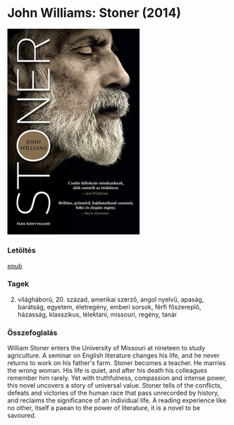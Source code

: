 # <a name="id_1004">John Williams: Stoner (2014)</a>
<img src="https://github.com/BercziSandor/calibre_lib/raw/main/John%20Williams/Stoner%20%281004%29/cover.jpg" alt="cover" width="300"/>

### Letöltés
[epub](https://github.com/BercziSandor/calibre_lib/raw/main/John%20Williams/Stoner%20%281004%29/Stoner%20-%20John%20Williams.epub)

### Tagek
2. világháború, 20. század, amerikai szerző, angol nyelvű, apaság, barátság, egyetem, életregény, emberi sorsok, férfi főszereplő, házasság, klasszikus, lélektani, missouri, regény, tanár

### Összefoglalás
<div>
<p>William Stoner enters the University of Missouri at nineteen to study agriculture. A seminar on English literature changes his life, and he never returns to work on his father's farm. Stoner becomes a teacher. He marries the wrong woman. His life is quiet, and after his death his colleagues remember him rarely. Yet with truthfulness, compassion and intense power, this novel uncovers a story of universal value. Stoner tells of the conflicts, defeats and victories of the human race that pass unrecorded by history, and reclaims the significance of an individual life. A reading experience like no other, itself a paean to the power of literature, it is a novel to be savoured.</p></div>


